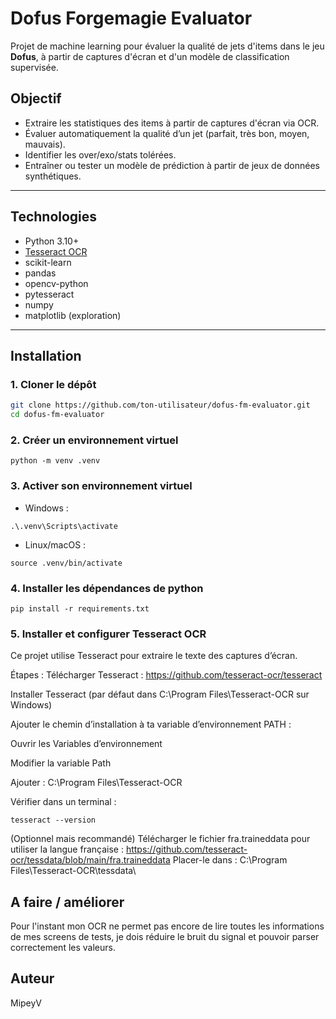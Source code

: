 # Dofus Forgemagie Evaluator

Projet de machine learning pour évaluer la qualité de jets d'items dans le jeu **Dofus**, à partir de captures d'écran et d'un modèle de classification supervisée.

## Objectif

- Extraire les statistiques des items à partir de captures d'écran via OCR.
- Évaluer automatiquement la qualité d’un jet (parfait, très bon, moyen, mauvais).
- Identifier les over/exo/stats tolérées.
- Entraîner ou tester un modèle de prédiction à partir de jeux de données synthétiques.

---

## Technologies

- Python 3.10+
- [Tesseract OCR](https://github.com/tesseract-ocr/tesseract)
- scikit-learn
- pandas
- opencv-python
- pytesseract
- numpy
- matplotlib (exploration)

---

## Installation

### 1. Cloner le dépôt

```bash
git clone https://github.com/ton-utilisateur/dofus-fm-evaluator.git
cd dofus-fm-evaluator
```

### 2. Créer un environnement virtuel

```
python -m venv .venv
```
### 3. Activer son environnement virtuel

- Windows :
```
.\.venv\Scripts\activate
```
- Linux/macOS :
```
source .venv/bin/activate
```

### 4. Installer les dépendances de python
```
pip install -r requirements.txt
```
### 5. Installer et configurer Tesseract OCR

Ce projet utilise Tesseract pour extraire le texte des captures d’écran.

Étapes :
Télécharger Tesseract :
https://github.com/tesseract-ocr/tesseract

Installer Tesseract (par défaut dans C:\Program Files\Tesseract-OCR sur Windows)

Ajouter le chemin d’installation à ta variable d’environnement PATH :

Ouvrir les Variables d’environnement

Modifier la variable Path

Ajouter : C:\Program Files\Tesseract-OCR

Vérifier dans un terminal :

```
tesseract --version
```
(Optionnel mais recommandé) Télécharger le fichier fra.traineddata pour utiliser la langue française :
https://github.com/tesseract-ocr/tessdata/blob/main/fra.traineddata
Placer-le dans :
C:\Program Files\Tesseract-OCR\tessdata\

## A faire / améliorer
Pour l'instant mon OCR ne permet pas encore de lire toutes les informations de mes screens de tests, je dois réduire le bruit du signal et pouvoir parser correctement les valeurs.

## Auteur
MipeyV
